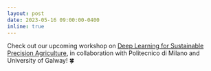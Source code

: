 ```yaml
---
layout: post
date: 2023-05-16 09:00:00-0400
inline: true
---
```


Check out our upcoming workshop on [Deep Learning for Sustainable Precision Agriculture](https://sites.google.com/view/dlspa-ecmlpkdd2023/), in collaboration with Politecnico di Milano and University of Galway! 🍀
